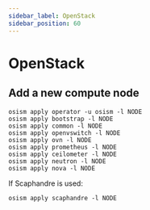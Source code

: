 ```yaml
---
sidebar_label: OpenStack
sidebar_position: 60
---
```


# OpenStack

## Add a new compute node

```
osism apply operator -u osism -l NODE
osism apply bootstrap -l NODE
osism apply common -l NODE
osism apply openvswitch -l NODE
osism apply ovn -l NODE
osism apply prometheus -l NODE
osism apply ceilometer -l NODE
osism apply neutron -l NODE
osism apply nova -l NODE
```

If Scaphandre is used:

```
osism apply scaphandre -l NODE
```
